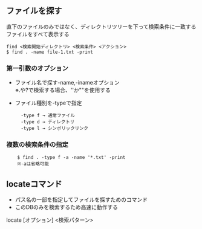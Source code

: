 ## ファイルを探す

直下のファイルのみではなく、ディレクトリツリーを下って検索条件に一致するファイルをすべて表示する

    find <検索開始ディレクトリ> <検索条件> <アクション>
    $ find . -name file-1.txt -print

### 第一引数のオプション
- ファイル名で探す-name,-inameオプション  
※.や?で検索する場合、''か""を使用する

- ファイル種別を-typeで指定

        -type f → 通常ファイル
        -type d → ディレクトリ
        -type l → シンボリックリンク

### 複数の検索条件の指定
        $ find . -type f -a -name '*.txt' -print
        ※-aは省略可能

## locateコマンド
- パス名の一部を指定してファイルを探すためのコマンド
- このDBのみを検索するため高速に動作する

locate [オプション] <検索パターン>
